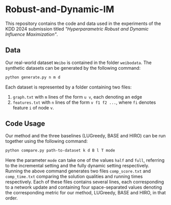 # Robust-and-Dynamic-IM
This repository contains the code and data used in the experiments of the KDD 2024 submission titled _"Hyperparametric Robust and Dynamic Influence Maximization"_.

## Data
Our real-world dataset `Weibo` is contained in the folder `weibodata`. The synthetic datasets can be generated by the following command:
```bash
python generate.py n m d
````
Each dataset is represented by a folder containing two files: 
1. `graph.txt` with `m` lines of the form `u v`, each denoting an edge
2. `features.txt` with `n` lines of the form `v	f1 f2 ...`, where `fi` denotes feature `i` of node `v`.

## Code Usage
Our method and the three baselines (LUGreedy, BASE and HIRO) can be run together using the following command:
```bash
python compare.py path-to-dataset k d B l T mode
```
Here the parameter `mode` can take one of the values `half` and `full`, referring to the incremental setting and the fully dynamic setting respectively. Running the above command generates two files `comp_score.txt` and `comp_time.txt` comparing the solution qualities and running times respectively. Each of these files contains several lines, each corresponding to a network update and containing four space-separated values denoting the corresponding metric for our method, LUGreedy, BASE and HIRO, in that order.
